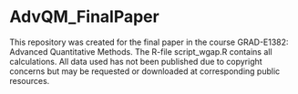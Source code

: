 # AdvQM_FinalPaper

This repository was created for the final paper in the course GRAD-E1382: Advanced Quantitative Methods. The R-file script_wgap.R contains all calculations. All data used has not been published due to copyright concerns but may be requested or downloaded at corresponding public resources.
